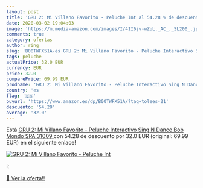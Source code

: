 ```yaml
---
layout: post
title: 'GRU 2: Mi Villano Favorito - Peluche Int al 54.28 % de descuento'
date: 2020-03-02 19:04:03
image: 'https://m.media-amazon.com/images/I/41I6jv-wZuL._AC_._SL200_.jpg'
comments: true
category: ofertas
author: ring
slug: 'B00TWFX51A-es GRU 2: Mi Villano Favorito - Peluche Interactivo Sing N...'
tags: peluche
actualPrice: 32.0 EUR
currency: EUR
price: 32.0
comparePrice: 69.99 EUR
prodname: 'GRU 2: Mi Villano Favorito - Peluche Interactivo Sing N Dance Bob  Mondo SPA 31009 '
country: 'es'
flag: '🇪🇸'
buyurl: 'https://www.amazon.es/dp/B00TWFX51A/?tag=tolees-21'
descuento: '54.28'
average: '32.0'
---
```


Está [GRU 2: Mi Villano Favorito - Peluche Interactivo Sing N Dance Bob  Mondo SPA 31009 ](https://www.amazon.es/dp/B00TWFX51A/?tag=tolees-21) con 54.28 de descuento por 32.0 EUR (original: 69.99 EUR) en el siguiente enlace!

[![GRU 2: Mi Villano Favorito - Peluche Int](https://m.media-amazon.com/images/I/41I6jv-wZuL._AC_._SL200_.jpg)](https://www.amazon.es/dp/B00TWFX51A/?tag=tolees-21)

ℹ️:


[🛒 Ver la oferta!!](https://www.amazon.es/dp/B00TWFX51A/?tag=tolees-21)
